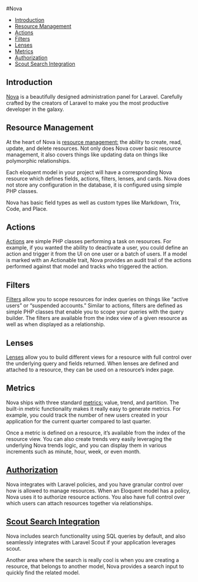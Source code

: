 #Nova
- [Introduction](#introduction)
- [Resource Management](#resource-management)
- [Actions](#actions)
- [Filters](#filters)
- [Lenses](#lenses)
- [Metrics](#metrics)
- [Authorization](#authorization)
- [Scout Search Integration](#scout-search-integration)

<a name="introduction"></a>
## Introduction

[Nova](https://nova.laravel.com/) is a beautifully designed administration panel for Laravel. Carefully crafted by the creators of Laravel to make you the most productive developer in the galaxy.
 
<a name="resource-management"></a>
## Resource Management

At the heart of Nova is [resource management:](https://nova.laravel.com/docs/1.0/resources/#defining-resources) the ability to create, read, update, and delete resources. Not only does Nova cover basic resource management, it also covers things like updating data on things like polymorphic relationships.

Each eloquent model in your project will have a corresponding Nova resource which defines fields, actions, filters, lenses, and cards. Nova does not store any configuration in the database, it is configured using simple PHP classes.

Nova has basic field types as well as custom types like Markdown, Trix, Code, and Place.

<a name="actions"></a>
## Actions

[Actions](https://nova.laravel.com/docs/1.0/actions/defining-actions.html) are simple PHP classes performing a task on resources. For example, if you wanted the ability to deactivate a user, you could define an action and trigger it from the UI on one user or a batch of users. If a model is marked with an Actionable trait, Nova provides an audit trail of the actions performed against that model and tracks who triggered the action.

<a name="filters"></a>
## Filters

[Filters](https://nova.laravel.com/docs/1.0/filters/defining-filters.html) allow you to scope resources for index queries on things like “active users” or “suspended accounts.” Similar to actions, filters are defined as simple PHP classes that enable you to scope your queries with the query builder. The filters are available from the index view of a given resource as well as when displayed as a relationship.

<a name="lenses"></a>
## Lenses

[Lenses](https://nova.laravel.com/docs/1.0/lenses/defining-lenses.html) allow you to build different views for a resource with full control over the underlying query and fields returned. When lenses are defined and attached to a resource, they can be used on a resource’s index page.

<a name="metrics"></a>
## Metrics

Nova ships with three standard [metrics:](https://nova.laravel.com/docs/1.0/metrics/defining-metrics.html) value, trend, and partition. The built-in metric functionality makes it really easy to generate metrics. For example, you could track the number of new users created in your application for the current quarter compared to last quarter.

Once a metric is defined on a resource, it’s available from the index of the resource view. You can also create trends very easily leveraging the underlying Nova trends logic, and you can display them in various increments such as minute, hour, week, or even month.

<a name="authorization"></a>
## [Authorization](https://nova.laravel.com/docs/1.0/resources/authorization.html)

Nova integrates with Laravel policies, and you have granular control over how is allowed to manage resources. When an Eloquent model has a policy, Nova uses it to authorize resource actions. You also have full control over which users can attach resources together via relationships.

<a name="scout-search-integration"></a>
## [Scout Search Integration](https://nova.laravel.com/docs/1.0/search/scout-integration.html)

Nova includes search functionality using SQL queries by default, and also seamlessly integrates with Laravel Scout if your application leverages scout.

Another area where the search is really cool is when you are creating a resource, that belongs to another model, Nova provides a search input to quickly find the related model.
